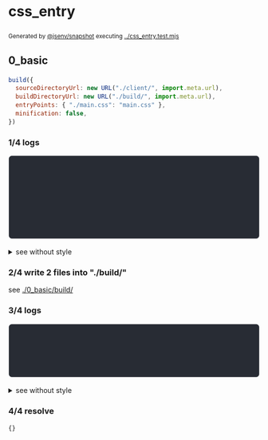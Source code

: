 # css_entry

<sub>
  Generated by <a href="https://github.com/jsenv/core/tree/main/packages/independent/snapshot">@jsenv/snapshot</a> executing <a href="../css_entry.test.mjs">../css_entry.test.mjs</a>
</sub>

## 0_basic

```js
build({
  sourceDirectoryUrl: new URL("./client/", import.meta.url),
  buildDirectoryUrl: new URL("./build/", import.meta.url),
  entryPoints: { "./main.css": "main.css" },
  minification: false,
})
```

### 1/4 logs

![img](0_basic/log_group.svg)

<details>
  <summary>see without style</summary>

```console

build "./main.css"
⠋ generate source graph
✔ generate source graph (done in <X> second)
⠋ bundle "css"
✔ bundle "css" (done in <X> second)
⠋ generate build graph
✔ generate build graph (done in <X> second)
⠋ write files in build directory

```

</details>


### 2/4 write 2 files into "./build/"

see [./0_basic/build/](./0_basic/build/)

### 3/4 logs

![img](0_basic/log_group_1.svg)

<details>
  <summary>see without style</summary>

```console
✔ write files in build directory (done in <X> second)
--- build files ---  
- css  : 1 (150 B / 2 %)
- other: 1 (6.8 kB / 98 %)
- total: 2 (7 kB / 100 %)
--------------------
```

</details>


### 4/4 resolve

```js
{}
```